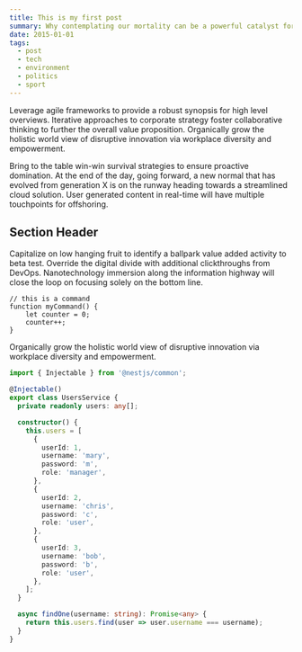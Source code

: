 ```yaml
---
title: This is my first post
summary: Why contemplating our mortality can be a powerful catalyst for change
date: 2015-01-01
tags:
  - post
  - tech
  - environment
  - politics
  - sport
---
```

Leverage agile frameworks to provide a robust synopsis for high level overviews. Iterative approaches to corporate strategy foster collaborative thinking to further the overall value proposition. Organically grow the holistic world view of disruptive innovation via workplace diversity and empowerment.

Bring to the table win-win survival strategies to ensure proactive domination. At the end of the day, going forward, a new normal that has evolved from generation X is on the runway heading towards a streamlined cloud solution. User generated content in real-time will have multiple touchpoints for offshoring.

## Section Header

Capitalize on low hanging fruit to identify a ballpark value added activity to beta test. Override the digital divide with additional clickthroughs from DevOps. Nanotechnology immersion along the information highway will close the loop on focusing solely on the bottom line.

``` text/2-3
// this is a command
function myCommand() {
	let counter = 0;
	counter++;
}
```
Organically grow the holistic world view of disruptive innovation via workplace diversity and empowerment.

```typescript
import { Injectable } from '@nestjs/common';

@Injectable()
export class UsersService {
  private readonly users: any[];

  constructor() {
    this.users = [
      {
        userId: 1,
        username: 'mary',
        password: 'm',
        role: 'manager',
      },
      {
        userId: 2,
        username: 'chris',
        password: 'c',
        role: 'user',
      },
      {
        userId: 3,
        username: 'bob',
        password: 'b',
        role: 'user',
      },
    ];
  }

  async findOne(username: string): Promise<any> {
    return this.users.find(user => user.username === username);
  }
}
```